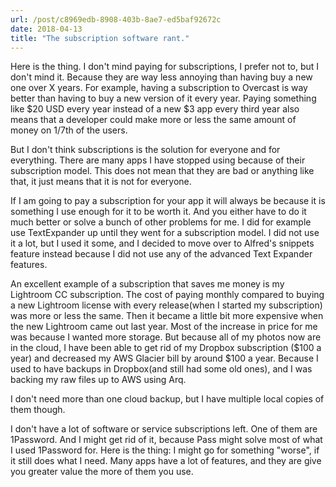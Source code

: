 ```yaml
---
url: /post/c8969edb-8908-403b-8ae7-ed5baf92672c
date: 2018-04-13
title: "The subscription software rant."
---
```




Here is the thing. I don't mind paying for subscriptions, I prefer not to, but I don't mind it. Because they are way less annoying than having buy a new one over X years. For example, having a subscription to Overcast is way better than having to buy a new version of it every year. Paying something like $20 USD every year instead of a new $3 app every third year also means that a developer could make more or less the same amount of money on 1/7th of the users. 



But I don't think subscriptions is the solution for everyone and for everything. There are many apps I have stopped using because of their subscription model. This does not mean that they are bad or anything like that, it just means that it is not for everyone. 



If I am going to pay a subscription for your app it will always be because it is something I use enough for it to be worth it. And you either have to do it much better or solve a bunch of other problems for me. I did for example use TextExpander up until they went for a subscription model. I did not use it a lot, but I used it some, and I decided to move over to Alfred's snippets feature instead because I did not use any of the advanced Text Expander features. 



An excellent example of a subscription that saves me money is my Lightroom CC subscription. The cost of paying monthly compared to buying a new Lightroom license with every release(when I started my subscription) was more or less the same. Then it became a little bit more expensive when the new Lightroom came out last year. Most of the increase in price for me was because I wanted more storage. But because all of my photos now are in the cloud, I have been able to get rid of my Dropbox subscription ($100 a year) and decreased my AWS Glacier bill by around $100 a year. Because I used to have backups in Dropbox(and still had some old ones), and I was backing my raw files up to AWS using Arq. 



I don't need more than one cloud backup, but I have multiple local copies of them though. 



I don't have a lot of software or service subscriptions left. One of them are 1Password. And I might get rid of it, because Pass might solve most of what I used 1Password for. Here is the thing: I might go for something "worse", if it still does what I need. Many apps have a lot of features, and they are give you greater value the more of them you use. 

